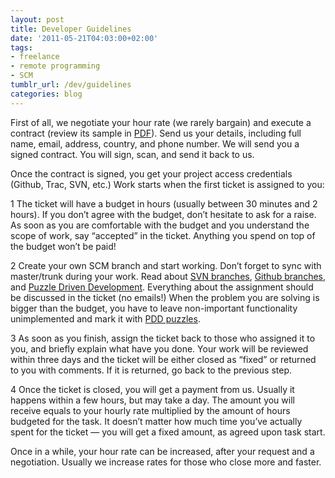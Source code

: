 ```yaml
---
layout: post
title: Developer Guidelines
date: '2011-05-21T04:03:00+02:00'
tags:
- freelance
- remote programming
- SCM
tumblr_url: /dev/guidelines
categories: blog
---
```


First of all, we negotiate your hour rate (we rarely bargain) and execute a
contract (review its sample in [PDF](http://img.tpc2.com/agreement.pdf)). Send
us your details, including full name, email, address, country, and phone number.
We will send you a signed contract. You will sign, scan, and send it back to us.

Once the contract is signed, you get your project access credentials (Github,
Trac, SVN, etc.) Work starts when the first ticket is assigned to you:

<span class="step">1</span> The ticket will have a budget in hours (usually
between 30 minutes and 2 hours). If you don’t agree with the budget, don’t
hesitate to ask for a raise. As soon as you are comfortable with the budget and
you understand the scope of work, say “accepted” in the ticket. Anything you
spend on top of the budget won’t be paid!

<span class="step">2</span> Create your own SCM branch and start working. Don’t
forget to sync with master/trunk during your work. Read about [SVN
branches](/dev/branches), [Github branches](/dev/github), and [Puzzle Driven
Development](http://www.xdsd.org/pdd). Everything about the assignment should be
discussed in the ticket (no emails!) When the problem you are solving is bigger
than the budget, you have to leave non-important functionality unimplemented and
mark it with [PDD puzzles](http://www.xdsd.org/pdd).

<span class="step">3</span> As soon as you finish, assign the ticket back to
those who assigned it to you, and briefly explain what have you done. Your work
will be reviewed within three days and the ticket will be either closed as
“fixed” or returned to you with comments. If it is returned, go back to the
previous step.

<span class="step">4</span> Once the ticket is closed, you will get a payment
from us. Usually it happens within a few hours, but may take a day. The amount
you will receive equals to your hourly rate multiplied by the amount of hours
budgeted for the task. It doesn’t matter how much time you’ve actually spent for
the ticket — you will get a fixed amount, as agreed upon task start.

Once in a while, your hour rate can be increased, after your request and a
negotiation. Usually we increase rates for those who close more and faster.

